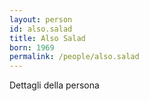 ```yaml
---
layout: person
id: also.salad
title: Also Salad
born: 1969
permalink: /people/also.salad
---
```


Dettagli della persona 